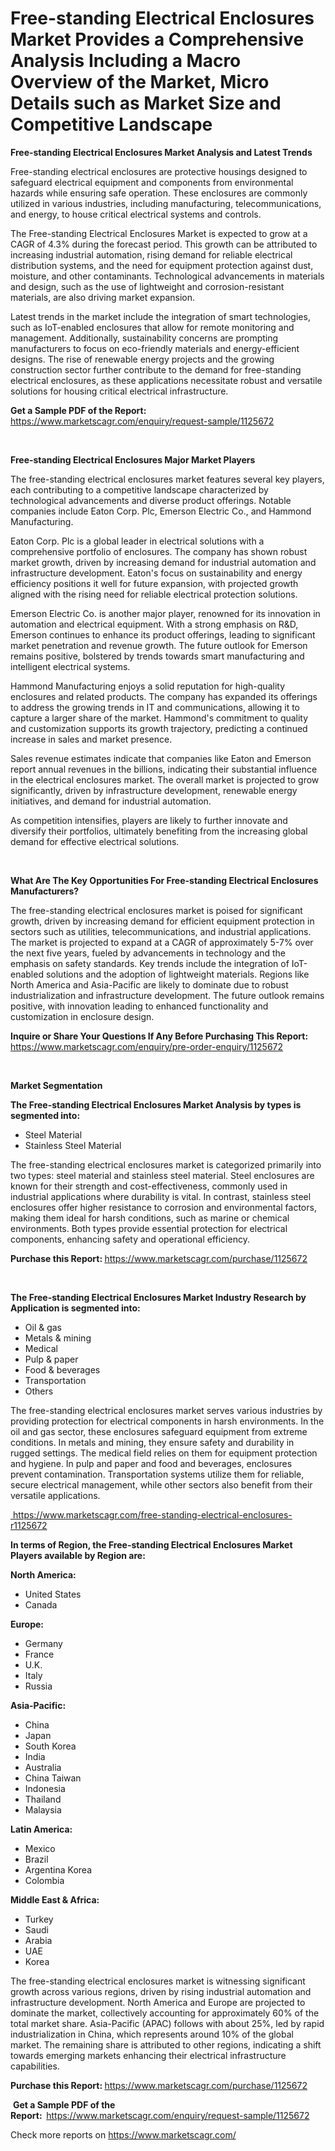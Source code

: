 <p><h1>Free-standing Electrical Enclosures Market Provides a Comprehensive Analysis Including a Macro Overview of the Market, Micro Details such as Market Size and Competitive Landscape</h1></p><p><strong>Free-standing Electrical Enclosures Market Analysis and Latest Trends</strong></p>
<p><p>Free-standing electrical enclosures are protective housings designed to safeguard electrical equipment and components from environmental hazards while ensuring safe operation. These enclosures are commonly utilized in various industries, including manufacturing, telecommunications, and energy, to house critical electrical systems and controls.</p><p>The Free-standing Electrical Enclosures Market is expected to grow at a CAGR of 4.3% during the forecast period. This growth can be attributed to increasing industrial automation, rising demand for reliable electrical distribution systems, and the need for equipment protection against dust, moisture, and other contaminants. Technological advancements in materials and design, such as the use of lightweight and corrosion-resistant materials, are also driving market expansion.</p><p>Latest trends in the market include the integration of smart technologies, such as IoT-enabled enclosures that allow for remote monitoring and management. Additionally, sustainability concerns are prompting manufacturers to focus on eco-friendly materials and energy-efficient designs. The rise of renewable energy projects and the growing construction sector further contribute to the demand for free-standing electrical enclosures, as these applications necessitate robust and versatile solutions for housing critical electrical infrastructure.</p></p>
<p><strong>Get a Sample PDF of the Report:&nbsp;</strong> <a href="https://www.marketscagr.com/enquiry/request-sample/1125672?utm_campaign=2792&utm_medium=2&utm_source=Github&utm_content=ia&utm_term=11042025&utm_id=free-standing-electrical-enclosures">https://www.marketscagr.com/enquiry/request-sample/1125672</a></p>
<p>&nbsp;</p>
<p><strong>Free-standing Electrical Enclosures Major Market Players</strong></p>
<p><p>The free-standing electrical enclosures market features several key players, each contributing to a competitive landscape characterized by technological advancements and diverse product offerings. Notable companies include Eaton Corp. Plc, Emerson Electric Co., and Hammond Manufacturing.</p><p>Eaton Corp. Plc is a global leader in electrical solutions with a comprehensive portfolio of enclosures. The company has shown robust market growth, driven by increasing demand for industrial automation and infrastructure development. Eaton's focus on sustainability and energy efficiency positions it well for future expansion, with projected growth aligned with the rising need for reliable electrical protection solutions.</p><p>Emerson Electric Co. is another major player, renowned for its innovation in automation and electrical equipment. With a strong emphasis on R&D, Emerson continues to enhance its product offerings, leading to significant market penetration and revenue growth. The future outlook for Emerson remains positive, bolstered by trends towards smart manufacturing and intelligent electrical systems.</p><p>Hammond Manufacturing enjoys a solid reputation for high-quality enclosures and related products. The company has expanded its offerings to address the growing trends in IT and communications, allowing it to capture a larger share of the market. Hammond's commitment to quality and customization supports its growth trajectory, predicting a continued increase in sales and market presence.</p><p>Sales revenue estimates indicate that companies like Eaton and Emerson report annual revenues in the billions, indicating their substantial influence in the electrical enclosures market. The overall market is projected to grow significantly, driven by infrastructure development, renewable energy initiatives, and demand for industrial automation.</p><p>As competition intensifies, players are likely to further innovate and diversify their portfolios, ultimately benefiting from the increasing global demand for effective electrical solutions.</p></p>
<p>&nbsp;</p>
<p><strong>What Are The Key Opportunities For Free-standing Electrical Enclosures Manufacturers?</strong></p>
<p><p>The free-standing electrical enclosures market is poised for significant growth, driven by increasing demand for efficient equipment protection in sectors such as utilities, telecommunications, and industrial applications. The market is projected to expand at a CAGR of approximately 5-7% over the next five years, fueled by advancements in technology and the emphasis on safety standards. Key trends include the integration of IoT-enabled solutions and the adoption of lightweight materials. Regions like North America and Asia-Pacific are likely to dominate due to robust industrialization and infrastructure development. The future outlook remains positive, with innovation leading to enhanced functionality and customization in enclosure design.</p></p>
<p><strong>Inquire or Share Your Questions If Any Before Purchasing This Report:</strong> <a href="https://www.marketscagr.com/enquiry/pre-order-enquiry/1125672?utm_campaign=2792&utm_medium=2&utm_source=Github&utm_content=ia&utm_term=11042025&utm_id=free-standing-electrical-enclosures">https://www.marketscagr.com/enquiry/pre-order-enquiry/1125672</a></p>
<p>&nbsp;</p>
<p><strong>Market Segmentation</strong></p>
<p><strong>The Free-standing Electrical Enclosures Market Analysis by types is segmented into:</strong></p>
<p><ul><li>Steel Material</li><li>Stainless Steel Material</li></ul></p>
<p><p>The free-standing electrical enclosures market is categorized primarily into two types: steel material and stainless steel material. Steel enclosures are known for their strength and cost-effectiveness, commonly used in industrial applications where durability is vital. In contrast, stainless steel enclosures offer higher resistance to corrosion and environmental factors, making them ideal for harsh conditions, such as marine or chemical environments. Both types provide essential protection for electrical components, enhancing safety and operational efficiency.</p></p>
<p><strong>Purchase this Report:&nbsp;</strong><a href="https://www.marketscagr.com/purchase/1125672?utm_campaign=2792&utm_medium=2&utm_source=Github&utm_content=ia&utm_term=11042025&utm_id=free-standing-electrical-enclosures">https://www.marketscagr.com/purchase/1125672</a></p>
<p>&nbsp;</p>
<p><strong>The Free-standing Electrical Enclosures Market Industry Research by Application is segmented into:</strong></p>
<p><ul><li>Oil & gas</li><li>Metals & mining</li><li>Medical</li><li>Pulp & paper</li><li>Food & beverages</li><li>Transportation</li><li>Others</li></ul></p>
<p><p>The free-standing electrical enclosures market serves various industries by providing protection for electrical components in harsh environments. In the oil and gas sector, these enclosures safeguard equipment from extreme conditions. In metals and mining, they ensure safety and durability in rugged settings. The medical field relies on them for equipment protection and hygiene. In pulp and paper and food and beverages, enclosures prevent contamination. Transportation systems utilize them for reliable, secure electrical management, while other sectors also benefit from their versatile applications.</p></p>
<p><a href="https://www.marketscagr.com/free-standing-electrical-enclosures-r1125672?utm_campaign=2792&utm_medium=2&utm_source=Github&utm_content=ia&utm_term=11042025&utm_id=free-standing-electrical-enclosures">&nbsp;https://www.marketscagr.com/free-standing-electrical-enclosures-r1125672</a></p>
<p><strong>In terms of Region, the Free-standing Electrical Enclosures Market Players available by Region are:</strong></p>
<p>
    <p> <strong> North America: </strong>
        <ul>
            <li>United States</li>
            <li>Canada</li>
        </ul>
        </p> 
    <p> <strong> Europe: </strong>
        <ul>
            <li>Germany</li>
            <li>France</li>
            <li>U.K.</li>
            <li>Italy</li>
            <li>Russia</li>
        </ul>
        </p> 
    <p> <strong> Asia-Pacific: </strong>
        <ul>
            <li>China</li>
            <li>Japan</li>
            <li>South Korea</li>
            <li>India</li>
            <li>Australia</li>
            <li>China Taiwan</li>
            <li>Indonesia</li>
            <li>Thailand</li>
            <li>Malaysia</li>
        </ul>
        </p> 
    <p> <strong> Latin America: </strong>
        <ul>
            <li>Mexico</li>
            <li>Brazil</li>
            <li>Argentina Korea</li>
            <li>Colombia</li>
        </ul>
        </p> 
    <p> <strong> Middle East & Africa: </strong>
        <ul>
            <li>Turkey</li>
            <li>Saudi</li>
            <li>Arabia</li>
            <li>UAE</li>
            <li>Korea</li>
        </ul>
    </p>
    </p>
<p><p>The free-standing electrical enclosures market is witnessing significant growth across various regions, driven by rising industrial automation and infrastructure development. North America and Europe are projected to dominate the market, collectively accounting for approximately 60% of the total market share. Asia-Pacific (APAC) follows with about 25%, led by rapid industrialization in China, which represents around 10% of the global market. The remaining share is attributed to other regions, indicating a shift towards emerging markets enhancing their electrical infrastructure capabilities.</p></p>
<p><strong>Purchase this Report: </strong><a href="https://www.marketscagr.com/purchase/1125672?utm_campaign=2792&utm_medium=2&utm_source=Github&utm_content=ia&utm_term=11042025&utm_id=free-standing-electrical-enclosures">https://www.marketscagr.com/purchase/1125672</a></p>
<p>&nbsp;<strong>Get a Sample PDF of the Report:&nbsp;&nbsp;</strong><a href="https://www.marketscagr.com/enquiry/request-sample/1125672?utm_campaign=2792&utm_medium=2&utm_source=Github&utm_content=ia&utm_term=11042025&utm_id=free-standing-electrical-enclosures">https://www.marketscagr.com/enquiry/request-sample/1125672</a></p>
<p><strong></strong></p>
<p>Check more reports on <a href="https://www.marketscagr.com/?utm_campaign=2792&utm_medium=2&utm_source=Github&utm_content=ia&utm_term=11042025&utm_id=free-standing-electrical-enclosures">https://www.marketscagr.com/</a></p>